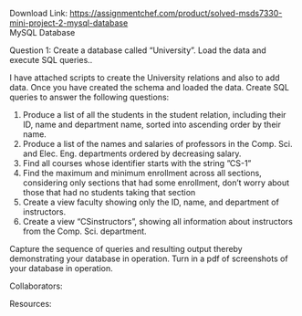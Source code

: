 Download Link: https://assignmentchef.com/product/solved-msds7330-mini-project-2-mysql-database
<br>
MySQL Database

Question 1: Create a database called “University”. Load the data and execute SQL queries..

I have attached scripts to create the University relations and also to add data. Once you have created the schema and loaded the data. Create SQL queries to answer the following questions:

<ol>

 <li>Produce a list of all the students in the student relation, including their ID, name and department name, sorted into ascending order by their name.</li>

 <li>Produce a list of the names and salaries of professors in the Comp. Sci. and Elec. Eng. departments ordered by decreasing salary.</li>

 <li>Find all courses whose identifier starts with the string ”CS-1”</li>

 <li>Find the maximum and minimum enrollment across all sections, considering only sections that had some enrollment, don’t worry about those that had no students taking that section</li>

 <li>Create a view faculty showing only the ID, name, and department of instructors.</li>

 <li>Create a view “CSinstructors”, showing all information about instructors from the Comp. Sci. department.</li>

</ol>

Capture the sequence of queries and resulting output thereby demonstrating your database in operation. Turn in a pdf of screenshots of your database in operation.

Collaborators:

Resources: